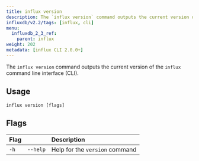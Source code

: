 ```yaml
---
title: influx version
description: The `influx version` command outputs the current version of the influx command line interface (CLI).
influxdb/v2.2/tags: [influx, cli]
menu:
  influxdb_2_3_ref:
    parent: influx
weight: 202
metadata: [influx CLI 2.0.0+]
---
```


The `influx version` command outputs the current version of the `influx`
command line interface (CLI).

## Usage

```
influx version [flags]
```

## Flags

| Flag |          | Description                    |
| :--- | :------- | :----------------------------- |
| `-h` | `--help` | Help for the `version` command |
